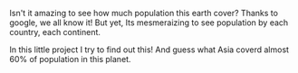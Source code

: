 Isn't it amazing to see how much population this earth cover?
Thanks to google, we all know it!
But yet, Its mesmeraizing to see population by each country, each continent.

In this little project I try to find out this!
And guess what Asia coverd almost 60% of population in this planet. 

